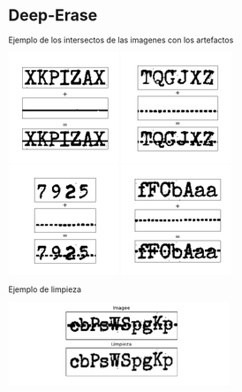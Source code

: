 # Deep-Erase

Ejemplo de los intersectos de las imagenes con los artefactos

<p float="left">
  <img src="interseccion_pruebas/interses_prueba1.png" width="200" />
  <img src="interseccion_pruebas/interses_prueba2.png" width="200" />
  <img src="interseccion_pruebas/interses_prueba3.png" width="200" />
  <img src="interseccion_pruebas/interses_prueba4.png" width="200" />
</p>


Ejemplo de limpieza

<img src="interseccion_pruebas/Deep_Erase_p1.png" width="400" />
